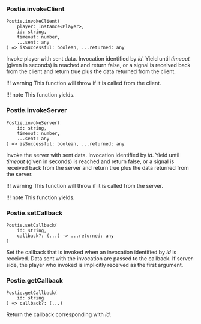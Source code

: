 ### Postie.invokeClient
```
Postie.invokeClient(
	player: Instance<Player>,
	id: string,
	timeout: number,
	...sent: any
) => isSuccessful: boolean, ...returned: any
```

Invoke player with sent data. Invocation identified by *id*. Yield until *timeout* (given in seconds) is reached and return false, or a signal is received back from the client and return true plus the data returned from the client.

!!! warning
	This function will throw if it is called from the client.

!!! note
	This function yields.

### Postie.invokeServer
```
Postie.invokeServer(
	id: string,
	timeout: number,
	...sent: any
) => isSuccessful: boolean, ...returned: any
```

Invoke the server with sent data. Invocation identified by *id*. Yield until *timeout* (given in seconds) is reached and return false, or a signal is received back from the server and return true plus the data returned from the server.

!!! warning
	This function will throw if it is called from the server.

!!! note
	This function yields.

### Postie.setCallback
```
Postie.setCallback(
	id: string,
	callback?: (...) -> ...returned: any
)
```

Set the callback that is invoked when an invocation identified by *id* is received. Data sent with the invocation are passed to the callback. If server-side, the player who invoked is implicitly received as the first argument.

### Postie.getCallback
```
Postie.getCallback(
	id: string
) => callback?: (...)
```

Return the callback corresponding with *id*.
